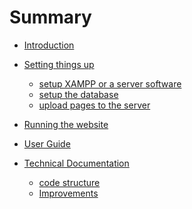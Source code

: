 # Summary

- [Introduction](./Introduction.md)

- [Setting things up](./setting_things_up.md)
  - [setup XAMPP or a server software](installing_XAMPP.md)
  - [setup the database](setting_the_database.md)
  - [upload pages to the server](uploading_pages.md)

- [Running the website](./running_the_website.md)  


- [User Guide]()

- [Technical Documentation]()
  - [code structure]()
  - [Improvements]()
